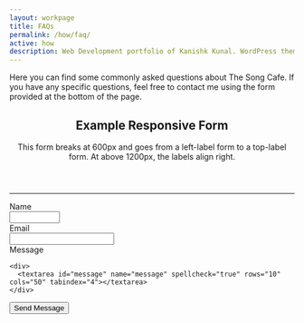 ```yaml
---
layout: workpage
title: FAQs
permalink: /how/faq/
active: how
description: Web Development portfolio of Kanishk Kunal. WordPress themes, Jekyll themes, Blogs and WebApps
---
```


Here you can find some commonly asked questions about The Song Cafe. If you have any specific questions, feel free to contact me using the form provided at the bottom of the page.

<html>
<form action="https://questionform.herokuapp.com/send" method="POST">

  <header>
    <h2>Example Responsive Form</h2>
    <div>This form breaks at 600px and goes from a left-label form to a top-label form. At above 1200px, the labels align right.</div>
  </header>

  <hr>
  
  <div>
    <label class="desc" id="title1" for="name">Name</label>
    <div>
      <input id="name" name="name" type="text" class="field text fn" value="" size="8" tabindex="1">
    </div>
  </div>
    
  <div>
    <label class="desc" id="title3" for="email">
      Email
    </label>
    <div>
      <input id="email" name="email" type="email" spellcheck="false" value="" maxlength="255" tabindex="3"> 
   </div>
  </div>
    
  <div>
    <label class="desc" id="title4" for="message">
      Message
    </label>
  
    <div>
      <textarea id="message" name="message" spellcheck="true" rows="10" cols="50" tabindex="4"></textarea>
    </div>
  </div>

  <div>
		<div>
			<div>
				<input id="saveForm" name="saveForm" type="submit" value="Send Message">
    </div>
    </div>
	</div>
  
</form>



<!---Name: <input type="text" name="name"><br>
  E-mail Address: <input type="text" name="email"><br>
  Subject: <input type="text" name="subject"><br>
  Message: <textarea name="message" cols="40" rows="5"></textarea>
  <input type="submit" value="Send Message"> 
</form> ---->
</div>
</body>
</html>

<!-- {% include websites.html %}

<h2 class="text-center">WordPress Themes</h2>

{% include wordpress-themes.html %} -->
